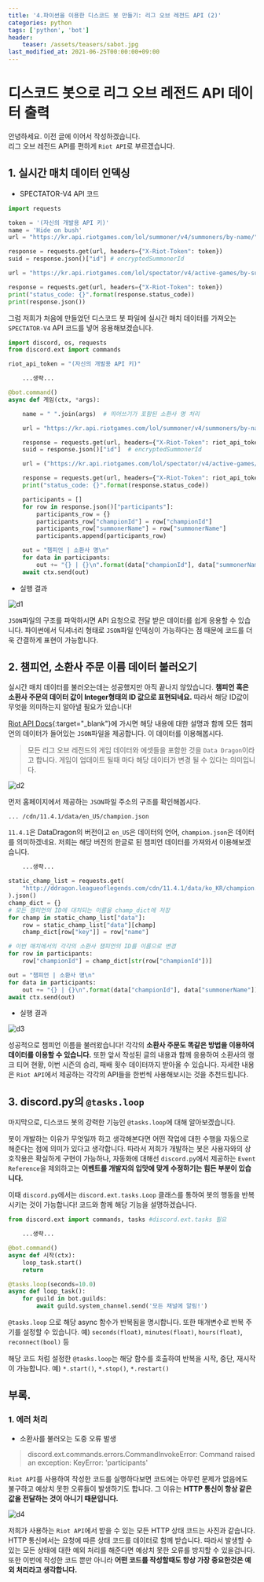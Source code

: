 ```yaml
---
title: '4.파이썬을 이용한 디스코드 봇 만들기: 리그 오브 레전드 API (2)'
categories: python
tags: ['python', 'bot']
header:
    teaser: /assets/teasers/sabot.jpg
last_modified_at: 2021-06-25T00:00:00+09:00
---
```

# 디스코드 봇으로 리그 오브 레전드 API 데이터 출력

안녕하세요. 이전 글에 이어서 작성하겠습니다.   
리그 오브 레전드 API를 편하게 `Riot API`로 부르겠습니다.   
   

## 1. 실시간 매치 데이터 인덱싱

* SPECTATOR-V4 API 코드

```python
import requests

token = '(자신의 개발용 API 키)'
name = 'Hide on bush'
url = "https://kr.api.riotgames.com/lol/summoner/v4/summoners/by-name/"+name

response = requests.get(url, headers={"X-Riot-Token": token})
suid = response.json()["id"] # encryptedSummonerId

url = "https://kr.api.riotgames.com/lol/spectator/v4/active-games/by-summoner/"+suid

response = requests.get(url, headers={"X-Riot-Token": token})
print("status_code: {}".format(response.status_code))
print(response.json())
```   
그럼 저희가 처음에 만들었던 디스코드 봇 파일에 실시간 매치 데이터를 가져오는 `SPECTATOR-V4` API 코드를 넣어 응용해보겠습니다.   
   
```python
import discord, os, requests
from discord.ext import commands

riot_api_token = "(자신의 개발용 API 키)"

    ...생략...

@bot.command()
async def 게임(ctx, *args):

    name = " ".join(args)  # 띄어쓰기가 포함된 소환사 명 처리

    url = "https://kr.api.riotgames.com/lol/summoner/v4/summoners/by-name/" + name

    response = requests.get(url, headers={"X-Riot-Token": riot_api_token})
    suid = response.json()["id"]  # encryptedSummonerId

    url = ("https://kr.api.riotgames.com/lol/spectator/v4/active-games/by-summoner/" + suid)

    response = requests.get(url, headers={"X-Riot-Token": riot_api_token})
    print("status_code: {}".format(response.status_code))

    participants = []
    for row in response.json()["participants"]:
        participants_row = {}
        participants_row["championId"] = row["championId"]
        participants_row["summonerName"] = row["summonerName"]
        participants.append(participants_row)

    out = "챔피언 | 소환사 명\n"
    for data in participants:
        out += "{} | {}\n".format(data["championId"], data["summonerName"])
    await ctx.send(out)
```   
* 실행 결과
  
![d1](https://user-images.githubusercontent.com/69145799/108668279-41e61b00-751e-11eb-83ea-d41ab1d01aa2.png)   
   
`JSON`파일의 구조를 파악하시면 API 요청으로 전달 받은 데이터를 쉽게 응용할 수 있습니다. 파이썬에서 딕셔너리 형태로 `JSON`파일 인덱싱이 가능하다는 점 때문에 코드를 더욱 간결하게 표현이 가능합니다.


## 2. 챔피언, 소환사 주문 이름 데이터 불러오기

실시간 매치 데이터를 불러오는데는 성공했지만 아직 끝나지 않았습니다. __챔피언 혹은 소환사 주문의 데이터 값이 Integer형태의 ID 값으로 표현되네요.__ 따라서 해당 ID값이 무엇을 의미하는지 알아낼 필요가 있습니다!

[Riot API Docs](https://developer.riotgames.com/docs/lol){:target="_blank"}에 가시면 해당 내용에 대한 설명과 함께 모든 챔피언의 데이터가 들어있는 `JSON`파일을 제공합니다. 이 데이터를 이용해봅시다.

>모든 리그 오브 레전드의 게임 데이터와 에셋들을 포함한 것을 `Data Dragon`이라고 합니다. 게임이 업데이트 될때 마다 해당 데이터가 변경 될 수 있다는 의미입니다.

![d2](https://user-images.githubusercontent.com/69145799/108669656-d3568c80-7520-11eb-91fd-094beac84686.png)

먼저 홈페이지에서 제공하는 `JSON`파일 주소의 구조를 확인해봅시다.   

`... /cdn/11.4.1/data/en_US/champion.json`   

`11.4.1`은 DataDragon의 버전이고 `en_US`은 데이터의 언어, `champion.json`은 데이터를 의미하겠네요. 저희는 해당 버전의 한글로 된 챔피언 데이터를 가져와서 이용해보겠습니다.

```python
    ...생략...

static_champ_list = requests.get(
    "http://ddragon.leagueoflegends.com/cdn/11.4.1/data/ko_KR/champion.json"
).json()
champ_dict = {}
# 모든 챔피언의 ID에 대치되는 이름을 champ_dict에 저장
for champ in static_champ_list["data"]:
    row = static_champ_list["data"][champ]
    champ_dict[row["key"]] = row["name"]

# 이번 매치에서의 각각의 소환사 챔피언의 ID를 이름으로 변경
for row in participants:
    row["championId"] = champ_dict[str(row["championId"])]

out = "챔피언 | 소환사 명\n"
for data in participants:
    out += "{} | {}\n".format(data["championId"], data["summonerName"])
await ctx.send(out)
```
* 실행 결과

![d3](https://user-images.githubusercontent.com/69145799/108671064-4e20a700-7523-11eb-8bbe-2e93684fd869.png)

성공적으로 챔피언 이름을 불러왔습니다! 각각의 __소환사 주문도 똑같은 방법을 이용하여 데이터를 이용할 수 있습니다.__ 또한 앞서 작성된 글의 내용과 함께 응용하여 소환사의 랭크 티어 현황, 이번 시즌의 승리, 패배 횟수 데이터까지 받아올 수 있습니다. 자세한 내용은 `Riot API`에서 제공하는 각각의 API들을 한번씩 사용해보시는 것을 추천드립니다.


## 3. discord.py의 `@tasks.loop`

마지막으로, 디스코드 봇의 강력한 기능인 `@tasks.loop`에 대해 알아보겠습니다.

봇이 개발하는 이유가 무엇일까 하고 생각해본다면 어떤 작업에 대한 수행을 자동으로 해준다는 점에 의미가 있다고 생각합니다. 따라서 저희가 개발하는 봇은 사용자와의 상호작용은 확실하게 구현이 가능하나, 자동화에 대해선 `discord.py`에서 제공하는 `Event Reference`을 제외하고는 __이벤트를 개발자의 입맛에 맞게 수정하기는 힘든 부분이 있습니다.__

이때 `discord.py`에서는 `discord.ext.tasks.Loop` 클래스를 통하여 봇의 행동을 반복시키는 것이 가능합니다! 코드와 함께 해당 기능을 설명하겠습니다.

```python
from discord.ext import commands, tasks #discord.ext.tasks 필요

    ...생략...

@bot.command()
async def 시작(ctx):
    loop_task.start()
    return

@tasks.loop(seconds=10.0)
async def loop_task():
    for guild in bot.guilds:
        await guild.system_channel.send('모든 채널에 알림!')
```

`@tasks.loop` 으로 해당 async 함수가 반복됨을 명시합니다. 또한 매개변수로 반복 주기를 설정할 수 있습니다. 예) `seconds(float)`, `minutes(float)`, `hours(float)`, `reconnect(bool)` 등

해당 코드 처럼 설정한 `@tasks.loop`는 해당 함수를 호출하여 반복을 시작, 중단, 재시작이 가능합니다. 예) `*.start()`, `*.stop()`, `*.restart()`


## 부록.

### 1. 에러 처리  
* 소환사를 불러오는 도중 오류 발생

>discord.ext.commands.errors.CommandInvokeError: Command raised an exception: KeyError: 'participants'

`Riot API`를 사용하여 작성한 코드를 실행하다보면 코드에는 아무런 문제가 없음에도 불구하고 예상치 못한 오류들이 발생하기도 합니다. 그 이유는 __HTTP 통신이 항상 같은 값을 전달하는 것이 아니기 때문입니다.__

![d4](https://user-images.githubusercontent.com/69145799/108674336-77900180-7528-11eb-9814-1fa311b826dd.png)

저희가 사용하는 `Riot API`에서 받을 수 있는 모든 HTTP 상태 코드는 사진과 같습니다. HTTP 통신에서는 요청에 따른 상태 코드를 데이터로 함께 받습니다. 따라서 발생할 수 있는 모든 상태에 대한 예외 처리를 해준다면 예상치 못한 오류를 방지할 수 있을겁니다. 또한 이번에 작성한 코드 뿐만 아니라 __어떤 코드를 작성할때도 항상 가장 중요한것은 예외 처리라고 생각합니다.__


